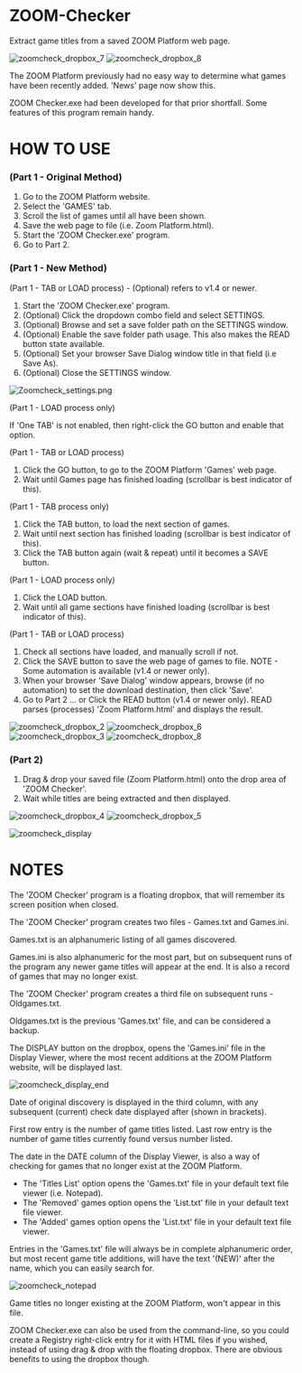 # ZOOM-Checker
Extract game titles from a saved ZOOM Platform web page.

![zoomcheck_dropbox_7](https://github.com/Twombs/ZOOM-Checker/blob/main/Screenshots/Zoomcheck_dropbox_7.png?raw=true)
![zoomcheck_dropbox_8](https://github.com/Twombs/ZOOM-Checker/blob/main/Screenshots/Zoomcheck_dropbox_8.png?raw=true)

The ZOOM Platform previously had no easy way to determine what games have been recently added. 'News' page now show this.

ZOOM Checker.exe had been developed for that prior shortfall. Some features of this program remain handy.

# HOW TO USE
### (Part 1 - Original Method)
1. Go to the ZOOM Platform website.
2. Select the 'GAMES' tab.
3. Scroll the list of games until all have been shown.
4. Save the web page to file (i.e. Zoom Platform.html).
5. Start the 'ZOOM Checker.exe' program.
6. Go to Part 2.

### (Part 1 - New Method)
(Part 1 - TAB or LOAD process) - (Optional) refers to v1.4 or newer.

1. Start the 'ZOOM Checker.exe' program.
2. (Optional) Click the dropdown combo field and select SETTINGS.
3. (Optional) Browse and set a save folder path on the SETTINGS window.
4. (Optional) Enable the save folder path usage. This also makes the READ button state available.
5. (Optional) Set your browser Save Dialog window title in that field (i.e Save As).
6. (Optional) Close the SETTINGS window.

![Zoomcheck_settings.png](https://github.com/Twombs/ZOOM-Checker/blob/main/Screenshots/Zoomcheck_settings.png?raw=true)

(Part 1 - LOAD process only)

If 'One TAB' is not enabled, then right-click the GO button and enable that option.

(Part 1 - TAB or LOAD process)
1. Click the GO button, to go to the ZOOM Platform 'Games' web page.
2. Wait until Games page has finished loading (scrollbar is best indicator of this).

(Part 1 - TAB process only)
1. Click the TAB button, to load the next section of games.
2. Wait until next section has finished loading (scrollbar is best indicator of this).
3. Click the TAB button again (wait & repeat) until it becomes a SAVE button.

(Part 1 - LOAD process only)
1. Click the LOAD button.
2. Wait until all game sections have finished loading (scrollbar is best indicator of this).

(Part 1 - TAB or LOAD process)
1. Check all sections have loaded, and manually scroll if not.
2. Click the SAVE button to save the web page of games to file. NOTE - Some automation is available (v1.4 or newer only).
3. When your browser 'Save Dialog' window appears, browse (if no automation) to set the download destination, then click 'Save'.
4. Go to Part 2 ... or Click the READ button (v1.4 or newer only). READ parses (processes) 'Zoom Platform.html' and displays the result.

![zoomcheck_dropbox_2](https://github.com/Twombs/ZOOM-Checker/blob/main/Screenshots/Zoomcheck_dropbox_2.png?raw=true)
![zoomcheck_dropbox_6](https://github.com/Twombs/ZOOM-Checker/blob/main/Screenshots/Zoomcheck_dropbox_6.png?raw=true)
![zoomcheck_dropbox_3](https://github.com/Twombs/ZOOM-Checker/blob/main/Screenshots/Zoomcheck_dropbox_3.png?raw=true)
![zoomcheck_dropbox_8](https://github.com/Twombs/ZOOM-Checker/blob/main/Screenshots/Zoomcheck_dropbox_8.png?raw=true)

### (Part 2)
1. Drag & drop your saved file (Zoom Platform.html) onto the drop area of 'ZOOM Checker'.
2. Wait while titles are being extracted and then displayed.

![zoomcheck_dropbox_4](https://github.com/Twombs/ZOOM-Checker/blob/main/Screenshots/Zoomcheck_dropbox_4.png?raw=true)
![zoomcheck_dropbox_5](https://github.com/Twombs/ZOOM-Checker/blob/main/Screenshots/Zoomcheck_dropbox_5.png?raw=true)

![zoomcheck_display](https://github.com/Twombs/ZOOM-Checker/blob/main/Screenshots/Zoomcheck_display.png?raw=true)

# NOTES
The 'ZOOM Checker' program is a floating dropbox, that will remember its screen position when closed.

The 'ZOOM Checker' program creates two files - Games.txt and Games.ini.

Games.txt is an alphanumeric listing of all games discovered.

Games.ini is also alphanumeric for the most part, but on subsequent runs of the program any newer game titles will appear at the end. It is also a record of games that may no longer exist.

The 'ZOOM Checker' program creates a third file on subsequent runs - Oldgames.txt.

Oldgames.txt is the previous 'Games.txt' file, and can be considered a backup.

The DISPLAY button on the dropbox, opens the 'Games.ini' file in the Display Viewer, where the most recent additions at the ZOOM Platform website, will be displayed last.

![zoomcheck_display_end](https://github.com/Twombs/ZOOM-Checker/blob/main/Screenshots/Zoomcheck_display_end.png?raw=true)

Date of original discovery is displayed in the third column, with any subsequent (current) check date displayed after (shown in brackets).

First row entry is the number of game titles listed. Last row entry is the number of game titles currently found versus number listed.

The date in the DATE column of the Display Viewer, is also a way of checking for games that no longer exist at the ZOOM Platform.

- The 'Titles List' option opens the 'Games.txt' file in your default text file viewer (i.e. Notepad).
- The 'Removed' games option opens the 'List.txt' file in your default text file viewer.
- The 'Added' games option opens the 'List.txt' file in your default text file viewer.

Entries in the 'Games.txt' file will always be in complete alphanumeric order, but most recent game title additions, will have the text '(NEW)' after the name, which you can easily search for.

![zoomcheck_notepad](https://github.com/Twombs/ZOOM-Checker/blob/main/Screenshots/Zoomcheck_notepad.png?raw=true)

Game titles no longer existing at the ZOOM Platform, won't appear in this file.

ZOOM Checker.exe can also be used from the command-line, so you could create a Registry right-click entry for it with HTML files if you wished, instead of using drag & drop with the floating dropbox. There are obvious benefits to using the dropbox though.
